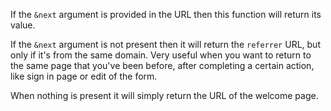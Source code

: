 If the `&next` argument is provided in the URL then this function will return
its value.

If the `&next` argument is not present then it will return the `referrer` URL,
but only if it's from the same domain. Very useful when you want to return to
the same page that you've been before, after completing a certain action, like
sign in page or edit of the form.

When nothing is present it will simply return the URL of the welcome page.
